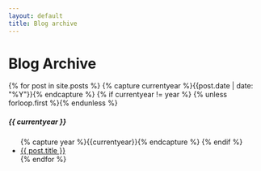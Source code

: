```yaml
---
layout: default
title: Blog archive
---
```

<div class="page-content wc-container">
  <h1>Blog Archive</h1>  
  {% for post in site.posts %}
    {% capture currentyear %}{{post.date | date: "%Y"}}{% endcapture %}
    {% if currentyear != year %}
      {% unless forloop.first %}</ul>{% endunless %}
        <h5>{{ currentyear }}</h5>
        <ul class="posts">
        {% capture year %}{{currentyear}}{% endcapture %} 
      {% endif %}
    <li><a href="{{ post.url | prepend: site.baseurl }}">{{ post.title }}</a></li>
{% endfor %}
</div>
